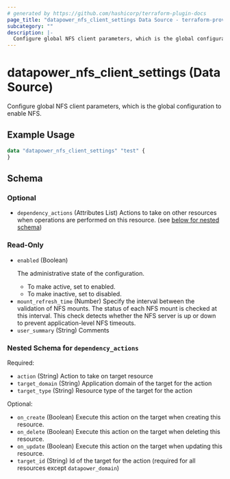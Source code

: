 ```yaml
---
# generated by https://github.com/hashicorp/terraform-plugin-docs
page_title: "datapower_nfs_client_settings Data Source - terraform-provider-datapower"
subcategory: ""
description: |-
  Configure global NFS client parameters, which is the global configuration to enable NFS.
---
```


# datapower_nfs_client_settings (Data Source)

Configure global NFS client parameters, which is the global configuration to enable NFS.

## Example Usage

```terraform
data "datapower_nfs_client_settings" "test" {
}
```

<!-- schema generated by tfplugindocs -->
## Schema

### Optional

- `dependency_actions` (Attributes List) Actions to take on other resources when operations are performed on this resource. (see [below for nested schema](#nestedatt--dependency_actions))

### Read-Only

- `enabled` (Boolean) <p>The administrative state of the configuration.</p><ul><li>To make active, set to enabled.</li><li>To make inactive, set to disabled.</li></ul>
- `mount_refresh_time` (Number) Specify the interval between the validation of NFS mounts. The status of each NFS mount is checked at this interval. This check detects whether the NFS server is up or down to prevent application-level NFS timeouts.
- `user_summary` (String) Comments

<a id="nestedatt--dependency_actions"></a>
### Nested Schema for `dependency_actions`

Required:

- `action` (String) Action to take on target resource
- `target_domain` (String) Application domain of the target for the action
- `target_type` (String) Resource type of the target for the action

Optional:

- `on_create` (Boolean) Execute this action on the target when creating this resource.
- `on_delete` (Boolean) Execute this action on the target when deleting this resource.
- `on_update` (Boolean) Execute this action on the target when updating this resource.
- `target_id` (String) Id of the target for the action (required for all resources except `datapower_domain`)

